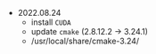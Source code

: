 - 2022.08.24
  -  install `CUDA`
  -  update `cmake` (2.8.12.2 -> 3.24.1)
  	- /usr/local/share/cmake-3.24/
